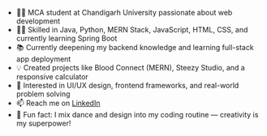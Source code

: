 - 👩‍🎓 MCA student at Chandigarh University passionate about web development  
- 👩‍💻 Skilled in Java, Python, MERN Stack, JavaScript, HTML, CSS, and currently learning Spring Boot  
- 📚 Currently deepening my backend knowledge and learning full-stack app deployment  
- 💡 Created projects like Blood Connect (MERN), Steezy Studio, and a responsive calculator  
- 🎯 Interested in UI/UX design, frontend frameworks, and real-world problem solving  
- 📫 Reach me on [LinkedIn](https://linkedin.com/in/khushbumaurya)  
- 🎨 Fun fact: I mix dance and design into my coding routine — creativity is my superpower!  



<!---
khushbumaurya26/khushbumaurya26 is a ✨ special ✨ repository because its `README.md` (this file) appears on your GitHub profile.
You can click the Preview link to take a look at your changes.
--->
